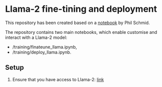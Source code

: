 # Llama-2 fine-tining and deployment

This repository has been created based on a [notebook](https://github.com/philschmid/huggingface-llama-2-samples/blob/master/training/sagemaker-notebook.ipynb) by Phil Schmid. 

The repository contains two main notebooks, which enable customise and interact with a Llama-2 model:
- /training/finateune_llama.ipynb, 
- /training/deploy_llama.ipynb. 

## Setup
1. Ensure that you have access to Llama-2: [link](https://huggingface.co/meta-llama/Llama-2-70b-hf)

